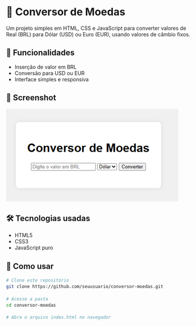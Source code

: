 # 💱 Conversor de Moedas

Um projeto simples em HTML, CSS e JavaScript para converter valores de Real (BRL) para Dólar (USD) ou Euro (EUR), usando valores de câmbio fixos.

## 🚀 Funcionalidades

- Inserção de valor em BRL
- Conversão para USD ou EUR
- Interface simples e responsiva

## 📸 Screenshot

![screenshot](screenshot.png)

## 🛠️ Tecnologias usadas

- HTML5
- CSS3
- JavaScript puro

## 📁 Como usar

```bash
# Clone este repositório
git clone https://github.com/seuusuario/conversor-moedas.git

# Acesse a pasta
cd conversor-moedas

# Abra o arquivo index.html no navegador
